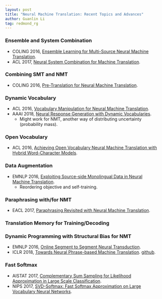 ```yaml
---
layout: post
title: "Neural Machine Translation: Recent Topics and Advances"
author: Guanlin Li
tag: redmond_rg
---
```


### Ensemble and System Combination

- COLING 2016, [Ensemble Learning for Multi-Source Neural Machine Translation](http://aclweb.org/anthology/C16-1133). 
- ACL 2017, [Neural System Combination for Machine Translation](http://www.aclweb.org/anthology/P17-2060). 


### Combining SMT and NMT

- COLING 2016, [Pre-Translation for Neural Machine Translation](https://aclanthology.info/pdf/C/C16/C16-1172.pdf). 


### Dynamic Vocabulary

- ACL 2016, [Vocabulary Manipulation for Neural Machine Translation](http://www.aclweb.org/anthology/P16-2021). 
- AAAI 2018, [Neural Response Generation with Dynamic Vocabularies](https://www.aaai.org/ocs/index.php/AAAI/AAAI18/paper/viewFile/16135/16117). 
  - Might work for NMT, another way of distributing uncertainty (probability mass). 


### Open Vocabulary

- ACL 2016, [Achieving Open Vocabulary Neural Machine Translation with Hybrid Word-Character Models](https://nlp.stanford.edu/pubs/luong2016acl_hybrid.pdf). 


### Data Augmentation

- EMNLP 2016, [Exploiting Source-side Monolingual Data in Neural Machine Translation](http://www.aclweb.org/anthology/D16-1160). 
  - Reordering objective and self-training. 
  
### Paraphrasing with/for NMT

- EACL 2017, [Paraphrasing Revisited with Neural Machine Translation](http://aclweb.org/anthology/E17-1083). 


### Translation Memory for Training/Decoding




### Dynamic Programming with Structural Bias for NMT

- EMNLP 2016, [Online Segment to Segment Neural Transduction](https://aclweb.org/anthology/D/D16/D16-1138.pdf). 
- ICLR 2018, [Towards Neural Phrase-based Machine Translation](https://openreview.net/pdf?id=HktJec1RZ). [github](https://github.com/posenhuang/NPMT). 


### Fast Softmax

- AISTAT 2017, [Complementary Sum Sampling for Likelihood Approximation in Large Scale Classification](http://proceedings.mlr.press/v54/botev17a/botev17a.pdf). 
- NIPS 2017, [SVD-Softmax: Fast Softmax Approximation on Large Vocabulary Neural Networks](https://papers.nips.cc/paper/7130-svd-softmax-fast-softmax-approximation-on-large-vocabulary-neural-networks.pdf). 

